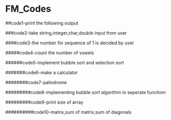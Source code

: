 # FM_Codes

##code1-print the following output

###code2-take string,integer,char,double input from user

####code3-the number for sequence of 1 is decided by user

#####code4-count the number of vowels

######code5-implement bubble sort and selection sort

#######code6-make a calculator

########code7-palindrome

#########code8-implementing bubble sort algorithm in seperate functiom

#########code9-print size of array

##########code10-matrix,sum of matrix,sum of diagonals
